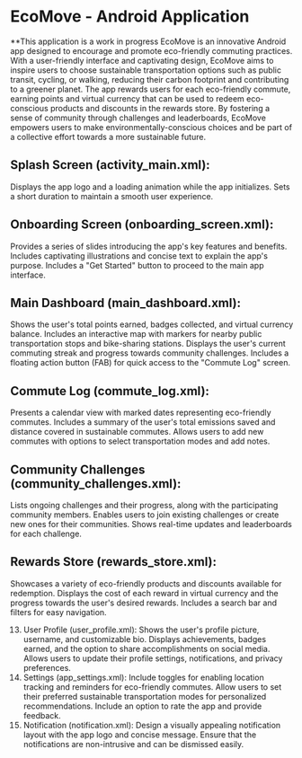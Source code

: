 # EcoMove - Android Application
**This application is a work in progress
EcoMove is an innovative Android app designed to encourage and promote eco-friendly commuting practices. With a user-friendly interface and captivating design, EcoMove aims to inspire users to choose sustainable transportation options such as public transit, cycling, or walking, reducing their carbon footprint and contributing to a greener planet. The app rewards users for each eco-friendly commute, earning points and virtual currency that can be used to redeem eco-conscious products and discounts in the rewards store. By fostering a sense of community through challenges and leaderboards, EcoMove empowers users to make environmentally-conscious choices and be part of a collective effort towards a more sustainable future.

##  Splash Screen (activity_main.xml):
Displays the app logo and a loading animation while the app initializes.
Sets a short duration to maintain a smooth user experience.

##  Onboarding Screen (onboarding_screen.xml):
Provides a series of slides introducing the app's key features and benefits.
Includes captivating illustrations and concise text to explain the app's purpose.
Includes a "Get Started" button to proceed to the main app interface.

##  Main Dashboard (main_dashboard.xml):
Shows the user's total points earned, badges collected, and virtual currency balance.
Includes an interactive map with markers for nearby public transportation stops and bike-sharing stations.
Displays the user's current commuting streak and progress towards community challenges.
Includes a floating action button (FAB) for quick access to the "Commute Log" screen.

##  Commute Log (commute_log.xml):
Presents a calendar view with marked dates representing eco-friendly commutes.
Includes a summary of the user's total emissions saved and distance covered in sustainable commutes.
Allows users to add new commutes with options to select transportation modes and add notes.

##  Community Challenges (community_challenges.xml):
Lists ongoing challenges and their progress, along with the participating community members.
Enables users to join existing challenges or create new ones for their communities.
Shows real-time updates and leaderboards for each challenge.

## Rewards Store (rewards_store.xml):
Showcases a variety of eco-friendly products and discounts available for redemption.
Displays the cost of each reward in virtual currency and the progress towards the user's desired rewards.
Includes a search bar and filters for easy navigation.

13. User Profile (user_profile.xml):
Shows the user's profile picture, username, and customizable bio.
Displays achievements, badges earned, and the option to share accomplishments on social media.
Allows users to update their profile settings, notifications, and privacy preferences.
14. Settings (app_settings.xml):
Include toggles for enabling location tracking and reminders for eco-friendly commutes.
Allow users to set their preferred sustainable transportation modes for personalized recommendations.
Include an option to rate the app and provide feedback.
15. Notification (notification.xml):
Design a visually appealing notification layout with the app logo and concise message.
Ensure that the notifications are non-intrusive and can be dismissed easily.
